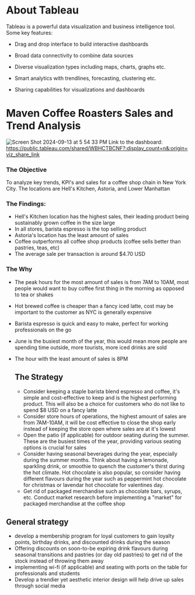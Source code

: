# About Tableau

Tableau is a powerful data visualization and business intelligence tool. Some key features:

- Drag and drop interface to build interactive dashboards 

- Broad data connectivity to combine data sources 

- Diverse visualization types including maps, charts, graphs etc.

- Smart analytics with trendlines, forecasting, clustering etc.

- Sharing capabilities for visualizations and dashboards

# Maven Coffee Roasters Sales and Trend Analysis 
![Screen Shot 2024-09-13 at 5 54 33 PM](https://github.com/user-attachments/assets/eb5ef510-55e7-4d7e-b5be-569d31dc2290)
Link to the dashboard: https://public.tableau.com/shared/WBHCTBCNF?:display_count=n&:origin=viz_share_link
### The Objective
To analyze key trends, KPI's and sales for a coffee shop chain in New York City. The locations are Hell's Kitchen, Astoria, and Lower Manhattan 
### The Findings:
- Hell's Kitchen location has the highest sales, their leading product being sustainably grown coffee in the size large
- In all stores, barista espresso is the top selling product
- Astoria's location has the least amount of sales
- Coffee outperforms all coffee shop products (coffee sells better than pastries, teas, etc)
- The average sale per transaction is around $4.70 USD

### The Why 
- The peak hours for the most amount of sales is from 7AM to 10AM, most people would want to buy coffee first thing in the morning as opposed to tea or shakes
- Hot brewed coffee is cheaper than a fancy iced latte, cost may be important to the customer as NYC is generally expensive
- Barista espresso is quick and easy to make, perfect for working professionals on the go
- June is the busiest month of the year, this would mean more people are spending time outside, more tourists, more iced drinks are sold
- The hour with the least amount of sales is 8PM

  ## The Strategy
  - Consider keeping a staple barista blend espresso and coffee, it's simple and cost-effective to keep and is the highest performing product. This will also be a choice for customers who do not like to spend $8 USD on a fancy latte
  - Consider store hours of operations, the highest amount of sales are from 7AM-10AM, it will be cost effective to close the shop early instead of keeping the store open where sales are at it's lowest
  - Open the patio (if applicable) for outdoor seating during the summer. These are the busiest times of the year, providing various seating options is crucial for sales
  - Consider having seasonal beverages during the year, especially during the summer months. Think about having a lemonade, sparkling drink, or smoothie to quench the customer's thirst during the hot climate. Hot chocolate is also popular, so consider having different flavours during the year such as peppermint hot chocolate for christmas or lavendar hot chocolate for valentines day.
  - Get rid of packaged merchandise such as chocolate bars, syrups, etc. Conduct market research before implementing a "market" for packaged merchandise at the coffee shop

## General strategy 
- develop a membership program for loyal customers to gain loyalty points, birthday drinks, and discounted drinks during the season
- Offering discounts on soon-to-be expiring drink flavours during seasonal transitions and pastries (or day old pastries) to get rid of the stock instead of throwing them away
- implementing wi-fi (if applicable) and seating with ports on the table for professionals and students
- Develop a trendier yet aesthetic interior design will help drive up sales through social media 

